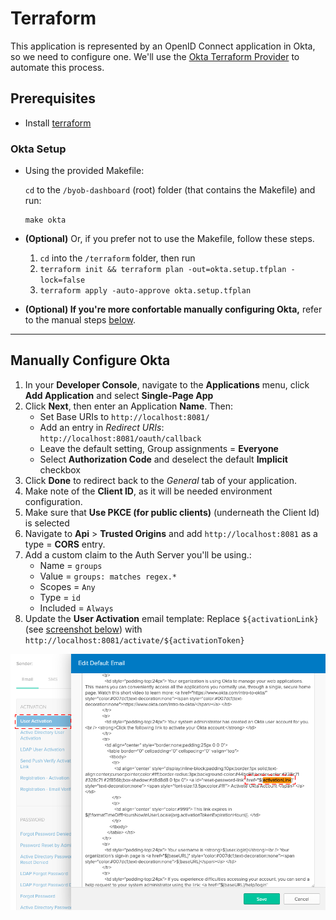 # Terraform
This application is represented by an OpenID Connect application in Okta, so we need to configure one. We'll use the [Okta Terraform Provider](https://www.terraform.io/docs/providers/okta/index.html) to automate this process.

## Prerequisites
* Install [terraform](https://learn.hashicorp.com/terraform/getting-started/install)

### Okta Setup

* Using the provided Makefile:

    `cd` to the `/byob-dashboard` (root) folder (that contains the Makefile) and run:
    ```
    make okta
    ```

* **(Optional)** Or, if you prefer not to use the Makefile, follow these steps.
    1. `cd` into the `/terraform` folder, then run
    2. `terraform init && terraform plan -out=okta.setup.tfplan -lock=false`
    3. `terraform apply -auto-approve okta.setup.tfplan`

* **(Optional) If you're more confortable manually configuring Okta,** refer to the manual steps [below](#manually-configure-okta).

---

## Manually Configure Okta
1. In your **Developer Console**, navigate to the **Applications** menu, click **Add Application** and select **Single-Page App**
2. Click **Next**, then enter an Application **Name**. Then:
   * Set Base URIs to `http://localhost:8081/`
   * Add an entry in *Redirect URIs*: `http://localhost:8081/oauth/callback`
   * Leave the default setting, Group assignments = **Everyone**
   * Select **Authorization Code** and deselect the default **Implicit** checkbox
3. Click **Done** to redirect back to the *General* tab of your application.
4. Make note of the **Client ID**, as it will be needed environment configuration. 
5. Make sure that **Use PKCE (for public clients)** (underneath the Client Id) is selected
6. Navigate to **Api** > **Trusted Origins** and add `http://localhost:8081` as a type = **CORS** entry.
7. Add a custom claim to the Auth Server you'll be using.: 
    * Name = `groups`
    * Value = `groups: matches regex.*`
    * Scopes = `Any`
    * Type = `id`
    * Included = `Always`
8. Update the __User Activation__ email template: Replace `${activationLink}` (see [screenshot below](#user-activation-email-screenshot)) with `http://localhost:8081/activate/${activationToken}`

![alt text](../images/user-activation-email.png)
